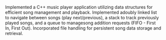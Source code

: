 Implemented a C++ music player application utilizing data structures for efficient song management and playback. Implemented adoubly linked list to navigate between songs (play next/previous), a stack to track previously played songs, and a queue to managesong addition requests (FIFO - First In, First Out). Incorporated file handling for persistent song data storage and retrieval.
